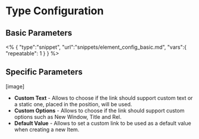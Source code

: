 # Type Configuration

## Basic Parameters

<% {
	"type":"snippet", "url":"snippets/element_config_basic.md", "vars":{
		"repeatable": 1
	}
} %>

## Specific Parameters

[image]

- **Custom Text** - Allows to choose if the link should support custom text or a static one, placed in the position, will be used.
- **Custom Options** - Allows to choose if the link should support custom options such as New Window, Title and Rel.
- **Default Value** - Allows to set a custom link to be used as a default value when creating a new Item.